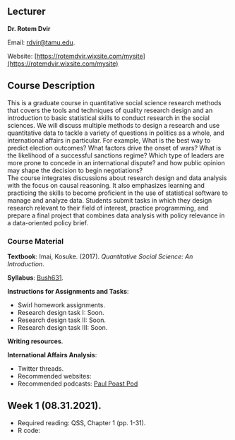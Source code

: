 ## Lecturer

**Dr. Rotem Dvir** 

Email: [rdvir@tamu.edu](rdvir@tamu.edu). 

Website: [https://rotemdvir.wixsite.com/mysite](https://rotemdvir.wixsite.com/mysite)

## Course Description

This is a graduate course in quantitative social science research methods that covers the tools and techniques of quality research design and an introduction to basic statistical skills to conduct research in the social sciences. We will discuss multiple methods to design a research and use quantitative data to tackle a variety of questions in politics as a whole, and international affairs in particular. For example, What is the best way to predict election outcomes? What factors drive the onset of wars? What is the likelihood of a successful sanctions regime? Which type of leaders are more prone to concede in an international dispute? and how public opinion may shape the decision to begin negotiations?  
The course integrates discussions about research design and data analysis with the focus on causal reasoning. It also emphasizes learning and practicing the skills to become proficient in the use of statistical software to manage and analyze data. Students submit tasks in which they design research relevant to their field of interest, practice programming, and prepare a final project that combines data analysis with policy relevance in a data-oriented policy brief.

### Course Material

**Textbook**: Imai, Kosuke. (2017). *Quantitative Social Science: An Introduction*.  

**Syllabus**: [Bush631](BUSH_Syllabus.pdf). 

**Instructions for Assignments and Tasks**:  

  - Swirl homework assignments.
  - Research design task I: Soon.
  - Research design task II: Soon.
  - Research design task III: Soon.  

**Writing resources**. 

**International Affairs Analysis**:  

  - Twitter threads.
  - Recommended websites:
  - Recommended podcasts: [Paul Poast Pod](https://open.spotify.com/show/57N2HMfcYw3coHTPv1lYw7)  

## Week 1 (08.31.2021). 

  - Required reading: QSS, Chapter 1 (pp. 1-31).
  - R code:  


